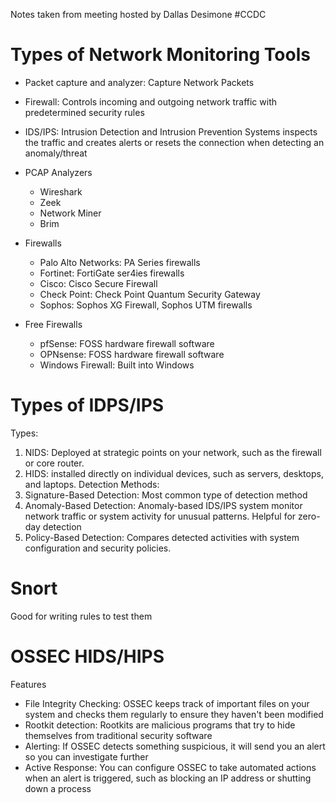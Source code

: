 Notes taken from meeting hosted by Dallas Desimone
#CCDC 
# Types of Network Monitoring Tools
- Packet capture and analyzer: Capture Network Packets
- Firewall: Controls incoming and outgoing network traffic with predetermined security rules 
- IDS/IPS: Intrusion Detection and Intrusion Prevention Systems inspects the traffic and creates alerts or resets the connection when detecting an anomaly/threat 

- PCAP Analyzers
	- Wireshark
	- Zeek
	- Network Miner
	- Brim

- Firewalls
	- Palo Alto Networks: PA Series firewalls
	- Fortinet: FortiGate ser4ies firewalls
	- Cisco: Cisco Secure Firewall
	- Check Point: Check Point Quantum Security Gateway
	- Sophos: Sophos XG Firewall, Sophos UTM firewalls
- Free Firewalls
	- pfSense: FOSS hardware firewall software
	- OPNsense: FOSS hardware firewall software
	- Windows Firewall: Built into Windows 

# Types of IDPS/IPS

Types:
1. NIDS: Deployed at strategic points on your network, such as the firewall or core router.
2. HIDS: installed directly on individual devices, such as servers, desktops, and laptops.
Detection Methods:
1. Signature-Based Detection: Most common type of detection method
2. Anomaly-Based Detection: Anomaly-based IDS/IPS system monitor network traffic or system activity for unusual patterns. Helpful for zero-day detection
3. Policy-Based Detection: Compares detected activities with system configuration and security policies. 

# Snort
Good for writing rules to test them

# OSSEC HIDS/HIPS

Features
- File Integrity Checking: OSSEC keeps track of important files on your system and checks them regularly to ensure they haven't been modified
- Rootkit detection: Rootkits are malicious programs that try to hide themselves from traditional security software
- Alerting: If OSSEC detects something suspicious, it will send you an alert so you can investigate further
- Active Response: You can configure OSSEC to take automated actions when an alert is triggered, such as blocking an IP address or shutting down a process 
